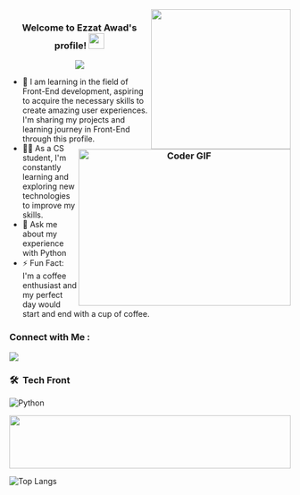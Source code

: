 
<img width="250" align="right" src="https://c.tenor.com/_DOBjnGspYAAAAAM/code-coding.gif">

<h3 align="center">
  Welcome to Ezzat Awad's profile!
  <img src="https://media.giphy.com/media/hvRJCLFzcasrR4ia7z/giphy.gif" width="28">
  
<img align="right" src="https://media.giphy.com/media/SWoSkN6DxTszqIKEqv/giphy.gif" alt="Coder GIF" width="380" height="280">
</h3>

<!-- Typing SVG by DenverCoder1 - https://github.com/DenverCoder1/readme-typing-svg -->
<p align="center">
  <a href="https://github.com/DenverCoder1/readme-typing-svg"><img src="https://readme-typing-svg.herokuapp.com/?lines=Front-end%20web%20developer;Always%20learning%20new%20things&font=Fira%20Code&center=true&width=440&height=45&color=f75c7e&vCenter=true&size=22"></a>
</p> 

- 🏢 I am learning in the field of Front-End development, aspiring to acquire the necessary skills to create amazing user experiences. I'm sharing my projects and learning journey in Front-End through this profile.
- 👨‍💻 As a CS student, I'm constantly learning and exploring new technologies to improve my skills.
- 💬 Ask me about my experience with Python
- ⚡ Fun Fact: I'm a coffee enthusiast and my perfect day would start and end with a cup of coffee.



### Connect with Me :

<a href="https://www.linkedin.com/in/ezzat-el-shafei-23a3592a3/" target="_blank"><img src="https://img.shields.io/badge/-Ezzat%20Awad-0077B5?style=for-the-badge&logo=Linkedin&logoColor=white"/></a>


### 🛠 &nbsp;Tech Front

![Python](https://img.shields.io/badge/-Python%20-05122A?style=flat&logo=python)&nbsp;

<img src="https://github.com/Govindv7555/Govindv7555/blob/main/49e76e0596857673c5c80c85b84394c1.gif" width=100% height=95px>

![Top Langs](https://github-readme-stats.vercel.app/api/top-langs/?username=anuraghazra&layout=compact)


<br>


